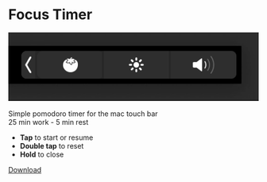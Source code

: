 # Focus Timer

![Screenshot](PREVIEW.gif)

Simple pomodoro timer for the mac touch bar  
25 min work - 5 min rest

- **Tap** to start or resume
- **Double tap** to reset
- **Hold** to close

[Download](https://github.com/alex6936/FocusTimer/releases/latest/download/FocusTimer.zip)